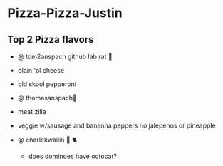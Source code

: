 Pizza-Pizza-Justin
==================
## Top 2 Pizza flavors
 * @ tom2anspach github lab rat :rat:
 

  * plain 'ol cheese
  * old skool pepperoni


* @ thomasanspach:jack_o_lantern:  
 
 * meat zilla
 * veggie w/sausage and bananna peppers no jalepenos or pineapple
 

* @ charlekwallin :octopus: :cat2:
  * does dominoes have octocat?
